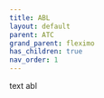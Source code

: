 ```yaml
---
title: ABL
layout: default
parent: ATC
grand_parent: fleximo
has_children: true
nav_order: 1
---
```


text abl
